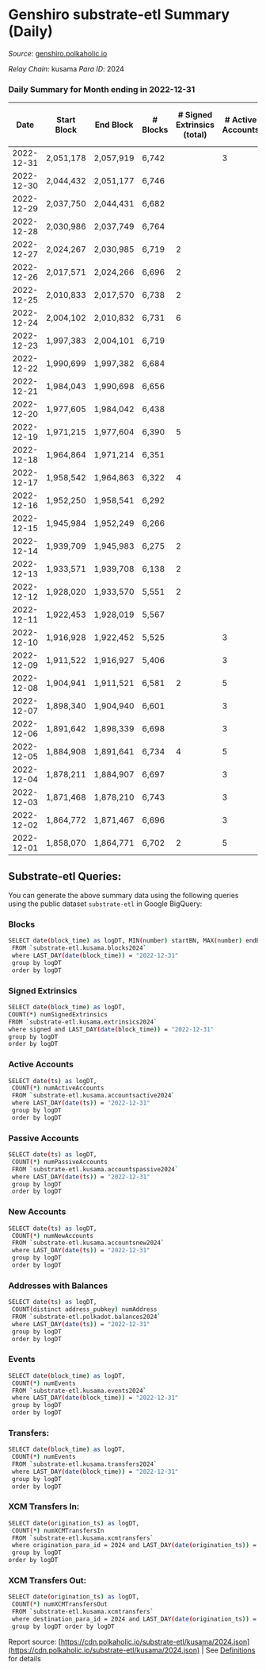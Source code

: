 # Genshiro substrate-etl Summary (Daily)

_Source_: [genshiro.polkaholic.io](https://genshiro.polkaholic.io)

*Relay Chain*: kusama
*Para ID*: 2024



### Daily Summary for Month ending in 2022-12-31


| Date | Start Block | End Block | # Blocks | # Signed Extrinsics (total) | # Active Accounts | # Passive | # New | # Addresses with Balances | # Events | # Transfers | # XCM Transfers In | # XCM Transfers Out | Issues | 
| ---- | ----------- | --------- | -------- | --------------------------- | ----------------- | --------- | ----- | ------------------------- | -------- | ----------- | ------------------ | ------------------- | ------ |
| 2022-12-31 | 2,051,178 | 2,057,919 | 6,742 |  | 3 |  |  | 25 | 13,495 |   |   |   |  |
| 2022-12-30 | 2,044,432 | 2,051,177 | 6,746 |  |  |  |  | 25 | 13,509 |   | 1  |   |  |
| 2022-12-29 | 2,037,750 | 2,044,431 | 6,682 |  |  |  |  | 25 | 13,375 |   |   |   |  |
| 2022-12-28 | 2,030,986 | 2,037,749 | 6,764 |  |  |  |  | 25 | 13,540 |   |   |   |  |
| 2022-12-27 | 2,024,267 | 2,030,985 | 6,719 | 2 |  |  |  | 25 | 13,464 |   | 1  |   |  |
| 2022-12-26 | 2,017,571 | 2,024,266 | 6,696 | 2 |  |  |  | 25 | 13,412 |   |   |   |  |
| 2022-12-25 | 2,010,833 | 2,017,570 | 6,738 | 2 |  |  |  |  | 13,496 |   |   |   |  |
| 2022-12-24 | 2,004,102 | 2,010,832 | 6,731 | 6 |  |  |  |  | 13,500 |   |   |   |  |
| 2022-12-23 | 1,997,383 | 2,004,101 | 6,719 |  |  |  |  |  | 13,454 |   |   |   |  |
| 2022-12-22 | 1,990,699 | 1,997,382 | 6,684 |  |  |  |  |  | 13,379 |   |   |   |  |
| 2022-12-21 | 1,984,043 | 1,990,698 | 6,656 |  |  |  |  |  | 13,329 |   | 1  |   |  |
| 2022-12-20 | 1,977,605 | 1,984,042 | 6,438 |  |  |  |  |  | 12,892 |   | 1  |   |  |
| 2022-12-19 | 1,971,215 | 1,977,604 | 6,390 | 5 |  |  |  |  | 12,805 |   |   |   |  |
| 2022-12-18 | 1,964,864 | 1,971,214 | 6,351 |  |  |  |  |  | 12,713 |   |   |   |  |
| 2022-12-17 | 1,958,542 | 1,964,863 | 6,322 | 4 |  |  |  | 25 | 12,672 |   |   |   |  |
| 2022-12-16 | 1,952,250 | 1,958,541 | 6,292 |  |  |  |  | 25 | 12,595 |   |   |   |  |
| 2022-12-15 | 1,945,984 | 1,952,249 | 6,266 |  |  |  |  | 25 | 12,542 |   |   |   |  |
| 2022-12-14 | 1,939,709 | 1,945,983 | 6,275 | 2 |  |  |  | 25 | 12,570 |   |   |   |  |
| 2022-12-13 | 1,933,571 | 1,939,708 | 6,138 | 2 |  |  |  |  | 12,295 |   |   |   |  |
| 2022-12-12 | 1,928,020 | 1,933,570 | 5,551 | 2 |  |  |  | 25 | 11,120 |   |   |   |  |
| 2022-12-11 | 1,922,453 | 1,928,019 | 5,567 |  |  |  |  | 25 | 11,143 |   |   |   |  |
| 2022-12-10 | 1,916,928 | 1,922,452 | 5,525 |  | 3 |  |  | 25 | 11,060 |   |   |   |  |
| 2022-12-09 | 1,911,522 | 1,916,927 | 5,406 |  | 3 |  |  | 25 | 10,833 |   | 2  |   |  |
| 2022-12-08 | 1,904,941 | 1,911,521 | 6,581 | 2 | 5 |  |  | 25 | 13,182 |   |   |   |  |
| 2022-12-07 | 1,898,340 | 1,904,940 | 6,601 |  | 3 |  |  | 25 | 13,219 |   | 1  |   |  |
| 2022-12-06 | 1,891,642 | 1,898,339 | 6,698 |  | 3 |  |  | 25 | 13,407 |   |   |   |  |
| 2022-12-05 | 1,884,908 | 1,891,641 | 6,734 | 4 | 5 |  |  | 25 | 13,503 |   | 1  |   |  |
| 2022-12-04 | 1,878,211 | 1,884,907 | 6,697 |  | 3 |  |  | 25 | 13,405 |   |   |   |  |
| 2022-12-03 | 1,871,468 | 1,878,210 | 6,743 |  | 3 |  |  | 25 | 13,497 |   |   |   |  |
| 2022-12-02 | 1,864,772 | 1,871,467 | 6,696 |  | 3 |  |  | 25 | 13,404 |   |   |   |  |
| 2022-12-01 | 1,858,070 | 1,864,771 | 6,702 | 2 | 5 |  |  | 25 | 13,436 |   | 2  |   |  |

## Substrate-etl Queries:
You can generate the above summary data using the following queries using the public dataset `substrate-etl` in Google BigQuery:

### Blocks
```bash
SELECT date(block_time) as logDT, MIN(number) startBN, MAX(number) endBN, COUNT(*) numBlocks 
 FROM `substrate-etl.kusama.blocks2024`  
 where LAST_DAY(date(block_time)) = "2022-12-31" 
 group by logDT 
 order by logDT
```

### Signed Extrinsics
```bash
SELECT date(block_time) as logDT, 
COUNT(*) numSignedExtrinsics 
FROM `substrate-etl.kusama.extrinsics2024`  
where signed and LAST_DAY(date(block_time)) = "2022-12-31" 
group by logDT 
order by logDT
```

### Active Accounts
```bash
SELECT date(ts) as logDT, 
 COUNT(*) numActiveAccounts 
 FROM `substrate-etl.kusama.accountsactive2024` 
 where LAST_DAY(date(ts)) = "2022-12-31" 
 group by logDT 
 order by logDT
```

### Passive Accounts
```bash
SELECT date(ts) as logDT, 
 COUNT(*) numPassiveAccounts 
 FROM `substrate-etl.kusama.accountspassive2024` 
 where LAST_DAY(date(ts)) = "2022-12-31" 
 group by logDT 
 order by logDT
```

### New Accounts
```bash
SELECT date(ts) as logDT, 
 COUNT(*) numNewAccounts 
 FROM `substrate-etl.kusama.accountsnew2024` 
 where LAST_DAY(date(ts)) = "2022-12-31" 
 group by logDT
 order by logDT
```

### Addresses with Balances
```bash
SELECT date(ts) as logDT,
 COUNT(distinct address_pubkey) numAddress 
 FROM `substrate-etl.polkadot.balances2024` 
 where LAST_DAY(date(ts)) = "2022-12-31" 
 group by logDT 
 order by logDT
```

### Events
```bash
SELECT date(block_time) as logDT, 
 COUNT(*) numEvents 
 FROM `substrate-etl.kusama.events2024` 
 where LAST_DAY(date(block_time)) = "2022-12-31" 
 group by logDT 
 order by logDT
```

### Transfers:
```bash
SELECT date(block_time) as logDT, 
 COUNT(*) numEvents 
 FROM `substrate-etl.kusama.transfers2024` 
 where LAST_DAY(date(block_time)) = "2022-12-31" 
 group by logDT 
 order by logDT
```

### XCM Transfers In:
```bash
SELECT date(origination_ts) as logDT, 
 COUNT(*) numXCMTransfersIn 
 FROM `substrate-etl.kusama.xcmtransfers` 
 where origination_para_id = 2024 and LAST_DAY(date(origination_ts)) = "2022-12-31" 
 group by logDT 
order by logDT
```

### XCM Transfers Out:
```bash
SELECT date(origination_ts) as logDT, 
 COUNT(*) numXCMTransfersOut 
 FROM `substrate-etl.kusama.xcmtransfers` 
 where destination_para_id = 2024 and LAST_DAY(date(origination_ts)) = "2022-12-31" 
 group by logDT order by logDT
```


Report source: [https://cdn.polkaholic.io/substrate-etl/kusama/2024.json](https://cdn.polkaholic.io/substrate-etl/kusama/2024.json) | See [Definitions](/DEFINITIONS.md) for details
